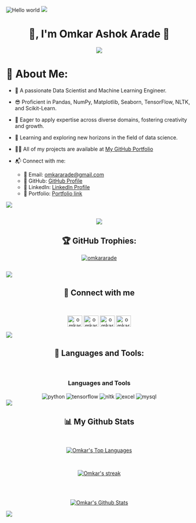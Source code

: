 <img src="https://raw.githubusercontent.com/sagar-viradiya/sagar-viradiya/master/resources/banner.png" alt="Hello world">
<img src="https://raw.githubusercontent.com/andreasbm/readme/master/assets/lines/colored.png">

<h1 align="center">👋, I'm Omkar Ashok Arade 👦</h1>
<p align="center">
  <a href="https://github.com/DenverCoder1/readme-typing-svg" target="_blank">
    <img src="https://readme-typing-svg.demolab.com/?lines=A 20Machine%20Learning%20Engineer%20from%20India 👨🏻‍💻; Proficient in Pandas, NumPy, Matplotlib, Seaborn, TensorFlow, NLTK, and Scikit-Learn; Eager to apply expertise across diverse domains, fostering creativity and growth.&font=Fira%20Code&center=true&width=440&height=45&color=#37bcf7&vCenter=true&size=22&pause=1000"></a>
</p>

<div style={{ width: "300px", height: "300", marginTop: "500px" }}>
  <img align="right" src="https://media3.giphy.com/media/L1R1tvI9svkIWwpVYr/giphy.gif?cid=ecf05e47a42b3n48m5m22lwh4gzsuqdb8fef2m1sdioobrc2&rid=giphy.gif&ct=g" alt="">

  # 💫 About Me:
  - 👯 A passionate Data Scientist and Machine Learning Engineer.
  - 😎 Proficient in Pandas, NumPy, Matplotlib, Seaborn, TensorFlow, NLTK, and Scikit-Learn.
  - 🙂 Eager to apply expertise across diverse domains, fostering creativity and growth.
  - 🌱 Learning and exploring new horizons in the field of data science.

  - 👨‍💻 All of my projects are available at [My GitHub Portfolio](https://github.com/omkararade)

  - 📬 Connect with me:
    - 📧 Email: omkararade@gmail.com
    - 🐙 GitHub: [GitHub Profile](https://github.com/omkararade)
    - 📱 LinkedIn: [LinkedIn Profile](www.linkedin.com/in/omkaraarade/)
    - 📱 Portfolio: [Portfolio link](https://omkararade.github.io/Omkar_Portfolio/)



  <img src="https://raw.githubusercontent.com/andreasbm/readme/master/assets/lines/colored.png">
  
  <h2 align="center"><a href="https://visitcount.itsvg.in">
  <img src="https://visitcount.itsvg.in/api?id=omkararade&label=Profile%20Views&color=0&icon=5&pretty=true" />
</a>
  <h2 align="center">🏆 GitHub Trophies:</h2>

  <p align="center"> <a href="https://github.com/ryo-ma/github-profile-trophy"><img src="https://github-profile-trophy.vercel.app/?username=omkararade&theme=radical&no-frame=false&no-bg=false&margin-w=4" alt="omkararade" /></a> </p>

  <p align="center"> <a href="https://twitter.com/" target="blank"><img src="https://img.shields.io/twitter/follow/?logo=twitter&style=for-the-badge" alt="" /></a> </p>

  <img src="https://raw.githubusercontent.com/andreasbm/readme/master/assets/lines/colored.png">

  <h2 align="center">📱 Connect with me</h2>
  <br />
  <p align="center">
    <a href="https://linkedin.com/in/omkaraarade" target="blank"><img align="center" src="https://raw.githubusercontent.com/rahuldkjain/github-profile-readme-generator/master/src/images/icons/Social/linked-in-alt.svg" alt="omkaraarade" height="30" width="40" /></a>
    <a href="https://www.hackerrank.com/profile/omkararade" target="blank"><img align="center" src="https://raw.githubusercontent.com/rahuldkjain/github-profile-readme-generator/master/src/images/icons/Social/hackerrank.svg" alt="omkararade" height="30" width="40" /></a>
    <a href="[https://instagram.com/omkar_arade__](https://www.instagram.com/omkar_arade__/)" target="blank"><img align="center" src="https://raw.githubusercontent.com/rahuldkjain/github-profile-readme-generator/master/src/images/icons/Social/instagram.svg" alt="omkararade" height="30" width="40" /></a>
    <a href="https://www.youtube.com/@omkararade4651" target="blank"><img align="center" src="https://raw.githubusercontent.com/rahuldkjain/github-profile-readme-generator/master/src/images/icons/Social/youtube.svg" alt="omkararade" height="30" width="40" /></a>
  </p>

  <img src="https://raw.githubusercontent.com/andreasbm/readme/master/assets/lines/colored.png">

  <h2 align="center">🚀 Languages and Tools:</h2>
  <br />
  <div align="center">

  <div align="center">
      <h3 align="center">Languages and Tools</h3>
      <img src="https://img.shields.io/badge/python-3776AB.svg?style=for-the-badge&logo=python&logoColor=white" align="center" alt="python">
      <img src="https://img.shields.io/badge/tensorflow-%23FF6F00.svg?style=for-the-badge&logo=tensorflow&logoColor=white" align="center" alt="tensorflow">
      <img src="https://img.shields.io/badge/nltk-%2315A06B.svg?style=for-the-badge&logo=nltk&logoColor=white" align="center" alt="nltk">
      <img src="https://img.shields.io/badge/excel-%217347.svg?style=for-the-badge&logo=microsoft-excel&logoColor=white" align="center" alt="excel">
      <img src="https://img.shields.io/badge/mysql-4479A1.svg?style=for-the-badge&logo=mysql&logoColor=white" align="center" alt="mysql">
    </div>
  </div>

  <img src="https://raw.githubusercontent.com/andreasbm/readme/master/assets/lines/colored.png">

  <h2 align="center">📊 My Github Stats</h2>
  <br />
  <p align="center">
    <a href="https://github.com/omkararade/github-readme-stats"><img alt="Omkar's Top Languages" src="https://github-readme-stats.vercel.app/api/top-langs/?username=omkararade&langs_count=8&count_private=true&layout=compact&theme=react&hide_border=true&bg_color=0D1117" /></a>
  </p>
  <br />
  <p align="center">
    <a href="https://github.com/omkararade/github-readme-streak-stats">
      <img title="🔥 Get streak stats for your profile at git.io/streak-stats" alt="Omkar's streak" src="https://github-readme-streak-stats.herokuapp.com/?user=omkararade&hide_border=true&theme=react&hide_border=true&bg_color=0D1117" />
    </a>
  </p>

  <br />
  <br />
  <p align="center">
    <a href="https://github.com/omkararade/github-readme-stats"><img alt="Omkar's Github Stats" src="https://github-readme-stats.vercel.app/api?username=omkararade&show_icons=true&locale=en&theme=react&hide_border=true&bg_color=0D1117" alt="Omkar's Github Stats" /></a>
  </p>

  <img src="https://raw.githubusercontent.com/andreasbm/readme/master/assets/lines/colored.png">
</div>
